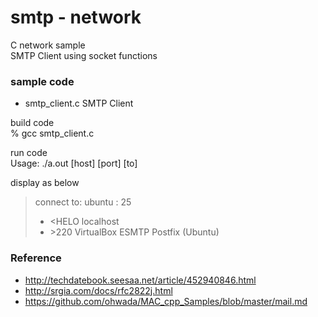 smtp - network
===============

C network sample <br/>
SMTP Client using socket functions <br/>

### sample code
- smtp_client.c
SMTP Client <br/>


build code  <br/>
% gcc smtp_client.c <br/>

run code <br/>
Usage: ./a.out [host]  [port] [to]  <br/>

display as below <br/>
> connect to: ubuntu : 25 
> * \<HELO localhost 
> * \>220 VirtualBox ESMTP Postfix (Ubuntu)


### Reference <br/>
- http://techdatebook.seesaa.net/article/452940846.html
- http://srgia.com/docs/rfc2822j.html
- https://github.com/ohwada/MAC_cpp_Samples/blob/master/mail.md

